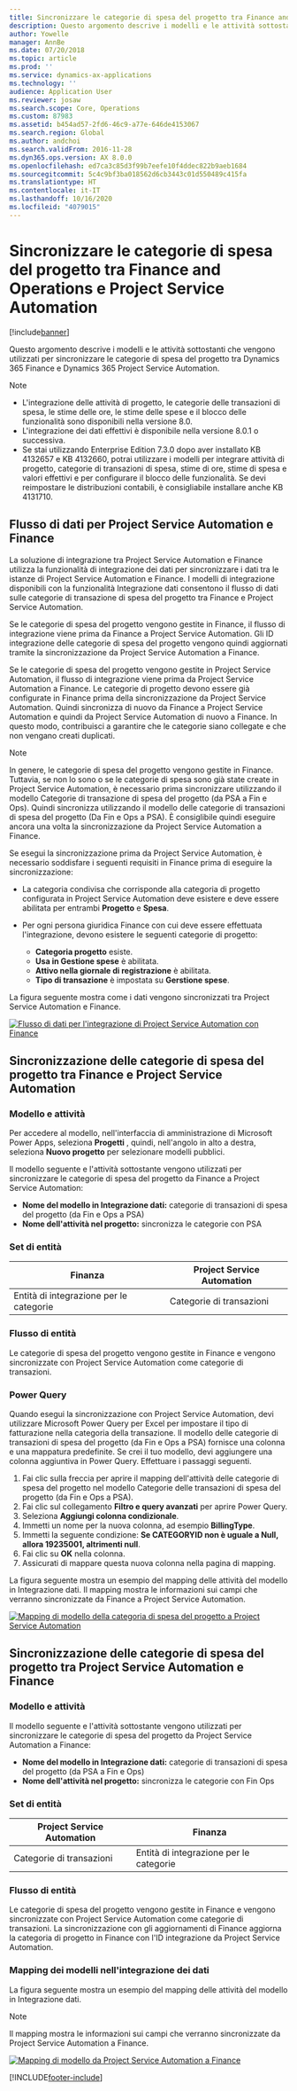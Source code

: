 ```yaml
---
title: Sincronizzare le categorie di spesa del progetto tra Finance and Operations e Project Service Automation
description: Questo argomento descrive i modelli e le attività sottostanti che vengono utilizzati per sincronizzare le categorie di spesa del progetto tra Microsoft Dynamics 365 Finance e Dynamics 365 Project Service Automation.
author: Yowelle
manager: AnnBe
ms.date: 07/20/2018
ms.topic: article
ms.prod: ''
ms.service: dynamics-ax-applications
ms.technology: ''
audience: Application User
ms.reviewer: josaw
ms.search.scope: Core, Operations
ms.custom: 87983
ms.assetid: b454ad57-2fd6-46c9-a77e-646de4153067
ms.search.region: Global
ms.author: andchoi
ms.search.validFrom: 2016-11-28
ms.dyn365.ops.version: AX 8.0.0
ms.openlocfilehash: ed7ca3c85d3f99b7eefe10f4ddec822b9aeb1684
ms.sourcegitcommit: 5c4c9bf3ba018562d6cb3443c01d550489c415fa
ms.translationtype: HT
ms.contentlocale: it-IT
ms.lasthandoff: 10/16/2020
ms.locfileid: "4079015"
---
```

# <a name="synchronize-project-expense-categories-between-finance-and-operations-and-project-service-automation"></a>Sincronizzare le categorie di spesa del progetto tra Finance and Operations e Project Service Automation

[!include[banner](../includes/banner.md)]

Questo argomento descrive i modelli e le attività sottostanti che vengono utilizzati per sincronizzare le categorie di spesa del progetto tra Dynamics 365 Finance e Dynamics 365 Project Service Automation.

> [!NOTE]
> - L'integrazione delle attività di progetto, le categorie delle transazioni di spesa, le stime delle ore, le stime delle spese e il blocco delle funzionalità sono disponibili nella versione 8.0.
> - L'integrazione dei dati effettivi è disponibile nella versione 8.0.1 o successiva.
> - Se stai utilizzando Enterprise Edition 7.3.0 dopo aver installato KB 4132657 e KB 4132660, potrai utilizzare i modelli per integrare attività di progetto, categorie di transazioni di spesa, stime di ore, stime di spesa e valori effettivi e per configurare il blocco delle funzionalità. Se devi reimpostare le distribuzioni contabili, è consigliabile installare anche KB 4131710.

## <a name="data-flow-for-project-service-automation-and-finance"></a>Flusso di dati per Project Service Automation e Finance

La soluzione di integrazione tra Project Service Automation e Finance utilizza la funzionalità di integrazione dei dati per sincronizzare i dati tra le istanze di Project Service Automation e Finance. I modelli di integrazione disponibili con la funzionalità Integrazione dati consentono il flusso di dati sulle categorie di transazione di spesa del progetto tra Finance e Project Service Automation.

Se le categorie di spesa del progetto vengono gestite in Finance, il flusso di integrazione viene prima da Finance a Project Service Automation. Gli ID integrazione delle categorie di spesa del progetto vengono quindi aggiornati tramite la sincronizzazione da Project Service Automation a Finance.

Se le categorie di spesa del progetto vengono gestite in Project Service Automation, il flusso di integrazione viene prima da Project Service Automation a Finance. Le categorie di progetto devono essere già configurate in Finance prima della sincronizzazione da Project Service Automation. Quindi sincronizza di nuovo da Finance a Project Service Automation e quindi da Project Service Automation di nuovo a Finance. In questo modo, contribuisci a garantire che le categorie siano collegate e che non vengano creati duplicati.

> [!NOTE]
> In genere, le categorie di spesa del progetto vengono gestite in Finance. Tuttavia, se non lo sono o se le categorie di spesa sono già state create in Project Service Automation, è necessario prima sincronizzare utilizzando il modello Categorie di transazione di spesa del progetto (da PSA a Fin e Ops). Quindi sincronizza utilizzando il modello delle categorie di transazioni di spesa del progetto (Da Fin e Ops a PSA). È consiglibile quindi eseguire ancora una volta la sincronizzazione da Project Service Automation a Finance.
>
> Se esegui la sincronizzazione prima da Project Service Automation, è necessario soddisfare i seguenti requisiti in Finance prima di eseguire la sincronizzazione:
>
> - La categoria condivisa che corrisponde alla categoria di progetto configurata in Project Service Automation deve esistere e deve essere abilitata per entrambi **Progetto** e **Spesa**.
> - Per ogni persona giuridica Finance con cui deve essere effettuata l'integrazione, devono esistere le seguenti categorie di progetto:
>
>     - **Categoria progetto** esiste. 
>     - **Usa in Gestione spese** è abilitata.
>     - **Attivo nella giornale di registrazione** è abilitata.
>     - **Tipo di transazione** è impostata su **Gerstione spese**.

La figura seguente mostra come i dati vengono sincronizzati tra Project Service Automation e Finance.

[![Flusso di dati per l'integrazione di Project Service Automation con Finance](./media/ProjectExpenseCategoriesFlow.png)](./media/ProjectExpenseCategoriesFlow.png)

## <a name="project-expense-category-synchronization-from-finance-to-project-service-automation"></a>Sincronizzazione delle categorie di spesa del progetto tra Finance e Project Service Automation

### <a name="template-and-task"></a>Modello e attività

Per accedere al modello, nell'interfaccia di amministrazione di Microsoft Power Apps, seleziona **Progetti** , quindi, nell'angolo in alto a destra, seleziona **Nuovo progetto** per selezionare modelli pubblici.

Il modello seguente e l'attività sottostante vengono utilizzati per sincronizzare le categorie di spesa del progetto da Finance a Project Service Automation:

- **Nome del modello in Integrazione dati:** categorie di transazioni di spesa del progetto (da Fin e Ops a PSA)
- **Nome dell'attività nel progetto:** sincronizza le categorie con PSA

### <a name="entity-set"></a>Set di entità

| Finanza                           | Project Service Automation |
|-----------------------------------|----------------------------|
| Entità di integrazione per le categorie | Categorie di transazioni     |

### <a name="entity-flow"></a>Flusso di entità

Le categorie di spesa del progetto vengono gestite in Finance e vengono sincronizzate con Project Service Automation come categorie di transazioni.

### <a name="power-query"></a>Power Query

Quando esegui la sincronizzazione con Project Service Automation, devi utilizzare Microsoft Power Query per Excel per impostare il tipo di fatturazione nella categoria della transazione. Il modello delle categorie di transazioni di spesa del progetto (da Fin e Ops a PSA) fornisce una colonna e una mappatura predefinite. Se crei il tuo modello, devi aggiungere una colonna aggiuntiva in Power Query. Effettuare i passaggi seguenti.

1. Fai clic sulla freccia per aprire il mapping dell'attività delle categorie di spesa del progetto nel modello Categorie delle transazioni di spesa del progetto (da Fin e Ops a PSA).
2. Fai clic sul collegamento **Filtro e query avanzati** per aprire Power Query.
2. Seleziona **Aggiungi colonna condizionale**.
3. Immetti un nome per la nuova colonna, ad esempio **BillingType**.
4. Immetti la seguente condizione: **Se CATEGORYID non è uguale a Null, allora 19235001, altrimenti null**.
5. Fai clic su **OK** nella colonna.
6. Assicurati di mappare questa nuova colonna nella pagina di mapping.

La figura seguente mostra un esempio del mapping delle attività del modello in Integrazione dati. Il mapping mostra le informazioni sui campi che verranno sincronizzate da Finance a Project Service Automation.

[![Mapping di modello della categoria di spesa del progetto a Project Service Automation](./media/ProjectExpenseCategoriesToPSAMapping.jpg)](./media/ProjectExpenseCategoriesToPSAMapping.jpg)

## <a name="project-expense-category-synchronization-from-project-service-automation-to-finance"></a>Sincronizzazione delle categorie di spesa del progetto tra Project Service Automation e Finance

### <a name="template-and-task"></a>Modello e attività

Il modello seguente e l'attività sottostante vengono utilizzati per sincronizzare le categorie di spesa del progetto da Project Service Automation a Finance:

- **Nome del modello in Integrazione dati:** categorie di transazioni di spesa del progetto (da PSA a Fin e Ops)
- **Nome dell'attività nel progetto:** sincronizza le categorie con Fin Ops

### <a name="entity-set"></a>Set di entità

| Project Service Automation | Finanza                           |
|----------------------------|-----------------------------------|
| Categorie di transazioni     | Entità di integrazione per le categorie |

### <a name="entity-flow"></a>Flusso di entità

Le categorie di spesa del progetto vengono gestite in Finance e vengono sincronizzate con Project Service Automation come categorie di transazioni. La sincronizzazione con gli aggiornamenti di Finance aggiorna la categoria di progetto in Finance con l'ID integrazione da Project Service Automation.

### <a name="template-mapping-in-data-integration"></a>Mapping dei modelli nell'integrazione dei dati

La figura seguente mostra un esempio del mapping delle attività del modello in Integrazione dati.

> [!NOTE]
> Il mapping mostra le informazioni sui campi che verranno sincronizzate da Project Service Automation a Finance.

[![Mapping di modello da Project Service Automation a Finance](./media/ProjectExpenseCategoriesToFinOpsMapping.jpg)](./media/ProjectExpenseCategoriesToFinOpsMapping.jpg)


[!INCLUDE[footer-include](../includes/footer-banner.md)]